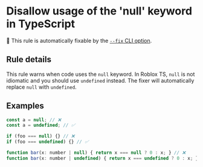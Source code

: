 # Disallow usage of the 'null' keyword in TypeScript

🔧 This rule is automatically fixable by the [`--fix` CLI option](https://eslint.org/docs/latest/user-guide/command-line-interface#--fix).

<!-- end auto-generated rule header -->
<!-- Do not manually modify this header. Run: `npm run eslint-docs` -->

## Rule details

This rule warns when code uses the `null` keyword. In Roblox TS, `null` is not idiomatic and you should use `undefined` instead. The fixer will automatically replace `null` with `undefined`.

## Examples

```js
const a = null; // ❌
const a = undefined; // ✅
```

```js
if (foo === null) {} // ❌
if (foo === undefined) {} // ✅
```

```js
function bar(x: number | null) { return x === null ? 0 : x; } // ❌
function bar(x: number | undefined) { return x === undefined ? 0 : x; } // ✅
```
